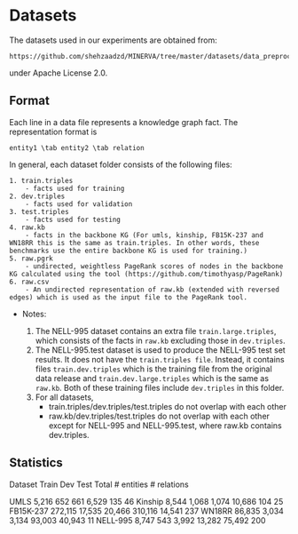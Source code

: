 # Datasets

The datasets used in our experiments are obtained from:

    https://github.com/shehzaadzd/MINERVA/tree/master/datasets/data_preprocessed

under Apache License 2.0.

## Format

Each line in a data file represents a knowledge graph fact. The representation format is

    entity1 \tab entity2 \tab relation

In general, each dataset folder consists of the following files:
  
    1. train.triples 
        - facts used for training
    2. dev.triples 
        - facts used for validation
    3. test.triples 
        - facts used for testing
    4. raw.kb 
        - facts in the backbone KG (For umls, kinship, FB15K-237 and WN18RR this is the same as train.triples. In other words, these benchmarks use the entire backbone KG is used for training.) 
    5. raw.pgrk
        - undirected, weightless PageRank scores of nodes in the backbone KG calculated using the tool (https://github.com/timothyasp/PageRank) 
    6. raw.csv
        - An undirected representation of raw.kb (extended with reversed edges) which is used as the input file to the PageRank tool. 

* Notes: 

    1. The NELL-995 dataset contains an extra file `train.large.triples`, which consists of the facts in `raw.kb` excluding those in `dev.triples`.
    2. The NELL-995.test dataset is used to produce the NELL-995 test set results. It does not have the `train.triples file`. Instead, it contains files `train.dev.triples` which is the training file from the original data release and `train.dev.large.triples` which is the same as `raw.kb`. Both of these training files include `dev.triples` in this folder.
    3. For all datasets, 
        - train.triples/dev.triples/test.triples do not overlap with each other
        - raw.kb/dev.triples/test.triples do not overlap with each other except for NELL-995 and NELL-995.test, where raw.kb contains dev.triples.

## Statistics

Dataset     Train       Dev     Test    Total       # entities  # relations

UMLS        5,216       652     661     6,529       135         46
Kinship     8,544       1,068   1,074   10,686      104         25
FB15K-237   272,115     17,535  20,466  310,116     14,541      237
WN18RR      86,835      3,034   3,134   93,003      40,943      11
NELL-995    8,747       543     3,992   13,282      75,492      200

